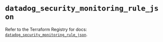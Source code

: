 # `datadog_security_monitoring_rule_json`

Refer to the Terraform Registry for docs: [`datadog_security_monitoring_rule_json`](https://registry.terraform.io/providers/datadog/datadog/3.73.0/docs/resources/security_monitoring_rule_json).
